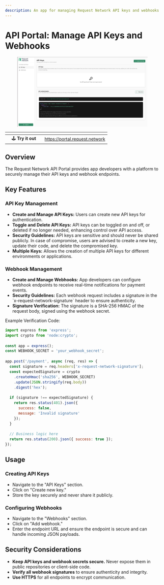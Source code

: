 ```yaml
---
description: An app for managing Request Network API keys and webhooks.
---
```


# API Portal: Manage API Keys and Webhooks

<figure><img src="../.gitbook/assets/Screenshot from 2025-02-13 16-25-12 (1).png" alt=""><figcaption></figcaption></figure>

<table data-card-size="large" data-view="cards" data-full-width="false"><thead><tr><th></th><th></th><th></th><th data-hidden data-card-target data-type="content-ref"></th></tr></thead><tbody><tr><td></td><td><span data-gb-custom-inline data-tag="emoji" data-code="1f579">🕹️</span> <strong>Try it out</strong></td><td></td><td><a href="https://portal.request.network">https://portal.request.network</a></td></tr></tbody></table>

## Overview

The Request Network API Portal provides app developers with a platform to securely manage their API keys and webhook endpoints.

## Key Features

### API Key Management

* **Create and Manage API Keys:** Users can create new API keys for authentication.
* **Toggle and Delete API Keys:** API keys can be toggled on and off, or deleted if no longer needed, enhancing control over API access.
* **Security Guidelines:** API keys are sensitive and should never be shared publicly. In case of compromise, users are advised to create a new key, update their code, and delete the compromised key.
* **Multiple Keys:** Allows the creation of multiple API keys for different environments or applications.

### Webhook Management

* **Create and Manage Webhooks:** App developers can configure webhook endpoints to receive real-time notifications for payment events.
* **Security Guidelines:** Each webhook request includes a signature in the \`x-request-network-signature\` header to ensure authenticity.
* **Signature Verification:** The signature is a SHA-256 HMAC of the request body, signed using the webhook secret.

Example Verification Code:

```javascript
import express from 'express';
import crypto from 'node:crypto';

const app = express();
const WEBHOOK_SECRET = 'your_webhook_secret';

app.post('/payment', async (req, res) => {
  const signature = req.headers['x-request-network-signature'];
  const expectedSignature = crypto
    .createHmac('sha256', WEBHOOK_SECRET)
    .update(JSON.stringify(req.body))
    .digest('hex');

  if (signature !== expectedSignature) {
    return res.status(401).json({
      success: false,
      message: 'Invalid signature'
    });
  }

  // Business logic here
  return res.status(200).json({ success: true });
});
```

## Usage

### Creating API Keys

* Navigate to the "API Keys" section.
* Click on "Create new key."
* Store the key securely and never share it publicly.

### Configuring Webhooks

* Navigate to the "Webhooks" section.
* Click on "Add webhook."
* Enter the endpoint URL and ensure the endpoint is secure and can handle incoming JSON payloads.

## Security Considerations

* **Keep API keys and webhook secrets secure.** Never expose them in public repositories or client-side code.
* **Verify all webhook signatures** to ensure authenticity and integrity.
* **Use HTTPS** for all endpoints to encrypt communication.
